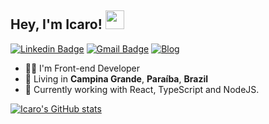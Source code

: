 <h2>Hey, I'm Icaro! <img src="https://media.giphy.com/media/hvRJCLFzcasrR4ia7z/giphy.gif" width="30px"></h2> 

[![Linkedin Badge](https://img.shields.io/badge/-LinkedIn-222222?style=flat-square&logo=Linkedin&logoColor=white&link=https://www.linkedin.com/in/icaroov/)](https://www.linkedin.com/in/icaroov/) 
 [![Gmail Badge](https://img.shields.io/badge/-icarovinici@gmail.com-222222?style=flat-square&logo=Gmail&logoColor=white&link=mailto:icarovinici@gmail.com)](mailto:icarovinici@gmail.com)
 [![Blog](https://img.shields.io/badge/-Blog-222222?style=flat-square&logo=Ghost&logoColor=white&link=https://icaro.dev.br/)](https://icaro.dev.br/)

 - 👨‍💻 I'm Front-end Developer
 - 📌 Living in <b>Campina Grande</b>, <b>Paraíba</b>, <b>Brazil</b> 
 - 💼 Currently working with React, TypeScript and NodeJS.

[![Icaro's GitHub stats](https://github-readme-stats.vercel.app/api?username=icaroov&show_icons=true&title_color=fff&icon_color=48D06D&text_color=c9d1d9&bg_color=222222)](https://github.com/icaroov/github-readme-stats)
